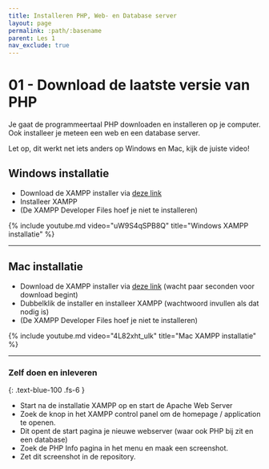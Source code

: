 ```yaml
---
title: Installeren PHP, Web- en Database server
layout: page
permalink: :path/:basename
parent: Les 1
nav_exclude: true
---
```


# 01 - Download de laatste versie van PHP

Je gaat de programmeertaal PHP downloaden en installeren op je computer.
Ook installeer je meteen een web en een database server.

Let op, dit werkt net iets anders op Windows en Mac, kijk de juiste video!

## Windows installatie

- Download de XAMPP installer via [deze link](https://www.apachefriends.org/xampp-files/8.1.1/xampp-windows-x64-8.1.1-2-VS16-installer.exe)
- Installeer XAMPP
- (De XAMPP Developer Files hoef je niet te installeren)

{% include youtube.md video="uW9S4qSPB8Q" title="Windows XAMPP installatie" %}

---

## Mac installatie

- Download de XAMPP installer via [deze link](https://sourceforge.net/projects/xampp/files/XAMPP%20Mac%20OS%20X/8.1.1/xampp-osx-8.1.1-2-installer.dmg/download#) (wacht paar seconden voor download begint)
- Dubbelklik de installer en installeer XAMPP (wachtwoord invullen als dat nodig is)
- (De XAMPP Developer Files hoef je niet te installeren)

{% include youtube.md video="4L82xht_ulk" title="Mac XAMPP installatie" %}

---

### Zelf doen en inleveren
{: .text-blue-100 .fs-6 }

- Start na de installatie XAMPP op en start de Apache Web Server
- Zoek de knop in het XAMPP control panel om de homepage / application te openen.
- Dit opent de start pagina je nieuwe webserver (waar ook PHP bij zit en een database)
- Zoek de PHP Info pagina in het menu en maak een screenshot. 
- Zet dit screenshot in de repository.
